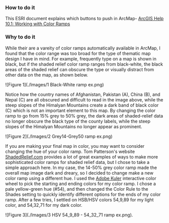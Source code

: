 ### How to do it
This ESRI document explains which buttons to push in ArcMap- [ArcGIS Help 10.1: Working with Color Ramps](http://resources.arcgis.com/en/help/main/10.1/index.html#//00s600000013000000)

### Why to do it
While their are a vareity of color ramps automatically available in ArcMap, I found that the color range was too broad for the type of thematic map design I have in mind.  For example, frequently type on a map is shown in black, but if the shaded relief color ramp ranges from black-white, the black areas of the shaded relief can obscure the type or visually distract from other data on the map, as shown below.  
   
![Figure 1](./Images/1 Black-White ramp ex.png)

Notice how the country names of Afghanistan, Pakistan (A), China (B), and Nepal (C) are all obscured and difficult to read in the image above, while the steep slopes of the Himalyan Mountains create a dark band of black color (C) which is not an important element to this map.  By changing the color ramp to go from 15% grey to 50% grey, the dark areas of shaded-relief data no longer obscure the black type of the county labels, while the steep slopes of the Himalyan Mountains no longer appear as prominent.  
   
![Figure 2](./Images/2 Grey14-Grey50 ramp ex.png)

If you are making your final map in color, you may want to consider changing the hue of your color ramp.  Tom Patterson's website [ShadedRelief.com](http://www.shadedrelief.com/) provides a lot of great examples of ways to make more sophisticated color ramps for shaded relief data, but I chose to take a simple approach here.  In my case, the 14-50% grey color ramp made the overall map image dark and dreary, so I decided to change make a new color ramp using a different hue.  I used the [Adobe Kuler](https://kuler.adobe.com/create/color-wheel/) interactive color wheel to pick the starting and ending colors for my color ramp.  I chose a pale yellow-green hue (#54), and then changed the Color Rule to the Shades setting to quickly identify different options for the ends of my color ramp.  After a few tries, I settled on HSB/HSV colors 54,9,89 for my light color, and 54,32,71 for my dark color.

![Figure 3](./Images/3 HSV 54_9_89 - 54_32_71 ramp ex.png).

